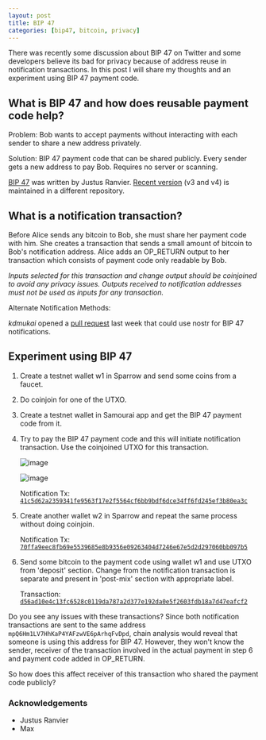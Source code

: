```yaml
---
layout: post
title: BIP 47
categories: [bip47, bitcoin, privacy]
---
```


There was recently some discussion about BIP 47 on Twitter and some developers believe its bad for privacy because of address reuse in notification transactions. In this post I will share my thoughts and an experiment using BIP 47 payment code.


## What is BIP 47 and how does reusable payment code help?

Problem: Bob wants to accept payments without interacting with each sender to share a new address privately.

Solution: BIP 47 payment code that can be shared publicly. Every sender gets a new address to pay Bob. Requires no server or scanning.

[BIP 47](https://github.com/bitcoin/bips/blob/master/bip-0047.mediawiki) was written by Justus Ranvier. [Recent version](https://github.com/OpenBitcoinPrivacyProject/rfc/blob/master/obpp-05.mediawiki) (v3 and v4) is maintained in a different repository.

## What is a notification transaction?

Before Alice sends any bitcoin to Bob, she must share her payment code with him. She creates a transaction that sends a small amount of bitcoin to Bob's notification address. Alice adds an OP_RETURN output to her transaction which consists of payment code only readable by Bob.

_Inputs selected for this transaction and change output should be coinjoined to avoid any privacy issues. Outputs received to notification addresses must not be used as inputs for any transaction._

Alternate Notification Methods:

_kdmukai_ opened a [pull request](https://github.com/nostr-protocol/nips/pull/165) last week that could use nostr for BIP 47 notifications.

## Experiment using BIP 47

1. Create a testnet wallet w1 in Sparrow and send some coins from a faucet.
2. Do coinjoin for one of the UTXO.
3. Create a testnet wallet in Samourai app and get the BIP 47 payment code from it.
4. Try to pay the BIP 47 payment code and this will initiate notification transaction. Use the coinjoined UTXO for this transaction.

   ![image](https://user-images.githubusercontent.com/94559964/212715379-007ed0a1-c3ff-4930-b340-b2519859bef0.png)

   ![image](https://user-images.githubusercontent.com/94559964/212715491-542716da-99b8-41a2-b316-3256597d32bb.png)

   Notification Tx: [`41c5d62a2359341fe9563f17e2f5564cf6bb9bdf6dce34ff6fd245ef3b80ea3c`](https://mempool.space/testnet/tx/41c5d62a2359341fe9563f17e2f5564cf6bb9bdf6dce34ff6fd245ef3b80ea3c)

5. Create another wallet w2 in Sparrow and repeat the same process without doing coinjoin.

   Notification Tx: [`70ffa9eec8fb69e5539685e8b9356e09263404d7246e67e5d2d297060bb097b5`](https://mempool.space/testnet/tx/70ffa9eec8fb69e5539685e8b9356e09263404d7246e67e5d2d297060bb097b5)

6. Send some bitcoin to the payment code using wallet w1 and use UTXO from 'deposit' section. Change from the notification transaction is separate and present in 'post-mix' section with appropriate label.

   Transaction: [`d56ad10e4c13fc6528c0119da787a2d377e192da0e5f2603fdb18a7d47eafcf2`](https://mempool.space/testnet/tx/d56ad10e4c13fc6528c0119da787a2d377e192da0e5f2603fdb18a7d47eafcf2)

Do you see any issues with these transactions? Since both notification transactions are sent to the same address `mpQ6Hm1LV7HhKaP4YAFzwVE6pArhqFvDpd`, chain analysis would reveal that someone is using this address for BIP 47. However, they won't know the sender, receiver of the transaction involved in the actual payment in step 6 and payment code added in OP_RETURN.

So how does this affect receiver of this transaction who shared the payment code publicly?

### Acknowledgements

- Justus Ranvier
- Max